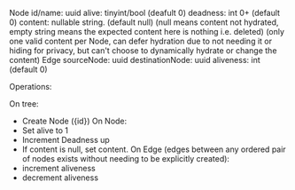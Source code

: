 Node
  id/name: uuid
  alive: tinyint/bool 
    (deafult 0)
  deadness: int 0+ 
    (default 0)
  content: nullable string. 
    (default null)
    (null means content not hydrated, empty string means the expected content here is nothing i.e. deleted)
    (only one valid content per Node, can defer hydration due to not needing it or hiding for privacy, but can't choose to dynamically hydrate or change the content)
Edge
  sourceNode: uuid
  destinationNode: uuid
  aliveness: int (default 0)

Operations:

On tree:
  * Create Node ({id})
On Node:
  * Set alive to 1
  * Increment Deadness up
  * If content is null, set content.
On Edge (edges between any ordered pair of nodes exists without needing to be explicitly created):
  * increment aliveness
  * decrement aliveness




